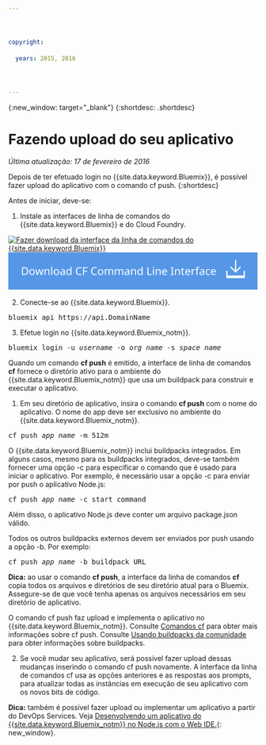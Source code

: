 ```yaml
---

 

copyright:

  years: 2015, 2016

 

---
```


{:new_window: target="_blank"}
{:shortdesc: .shortdesc}

# Fazendo upload do seu aplicativo
*Última atualização: 17 de fevereiro de 2016*

Depois de ter efetuado login no {{site.data.keyword.Bluemix}}, é possível fazer upload do aplicativo com o comando cf push.
{:shortdesc}

Antes de iniciar, deve-se:
  1. Instale as interfaces de linha de comandos do {{site.data.keyword.Bluemix}} e do Cloud Foundry.

  <a class="xref" href="http://clis.ng.bluemix.net/ui/home.html" target="_blank" title="(Abre em uma nova guia ou janela)"><img class="image" src="images/btn_bx_commandline.svg" alt="Fazer download da interface da linha de comandos do {{site.data.keyword.Bluemix}} " /></a> <a class="xref" href="https://github.com/cloudfoundry/cli/releases" target="_blank" title="(Abre em uma nova guia ou janela)"><img class="image" src="images/btn_cf_commandline.svg" alt="Fazer download da interface da linha de comandos do Cloud Foundry" /> </a> 

  2. Conecte-se ao {{site.data.keyword.Bluemix}}.

  <pre class="pre">bluemix api https://api.<span class="keyword" data-hd-keyref="DomainName">DomainName</span></pre>
  
  3. Efetue login no {{site.data.keyword.Bluemix_notm}}.

  <pre class="pre">bluemix login -u <var class="keyword varname" data-hd-keyref="user_ID">username</var> -o <var class="keyword varname" data-hd-keyref="org_name">org_name</var> -s <var class="keyword varname" data-hd-keyref="space_name">space_name</var></pre>

Quando
um comando **cf push** é emitido, a interface de linha de comandos
**cf** fornece o diretório ativo para o ambiente do
{{site.data.keyword.Bluemix_notm}} que
usa um buildpack para construir e executar o aplicativo.

  1. Em seu diretório de aplicativo, insira o comando **cf push** com o nome do aplicativo. O nome do
app deve ser exclusivo no ambiente do {{site.data.keyword.Bluemix_notm}}.
  
  <pre class="pre">cf push <var class="keyword varname" data-hd-keyref="app_name">app_name</var> -m 512m</pre>
  
  O {{site.data.keyword.Bluemix_notm}} inclui buildpacks integrados. Em alguns casos, mesmo para os buildpacks integrados, deve-se também fornecer uma opção -c para especificar o comando que é usado para iniciar o aplicativo. Por exemplo, é necessário usar a opção -c para enviar por push o aplicativo Node.js:
  
  <pre class="pre">cf push <var class="keyword varname" data-hd-keyref="app_name">app_name</var> -c start_command</pre>
  
  Além disso, o aplicativo Node.js deve conter um arquivo package.json válido.

  Todos os outros buildpacks externos devem ser enviados por push usando a opção -b. Por
exemplo:

  <pre class="pre">cf push <var class="keyword varname" data-hd-keyref="app_name">app_name</var> -b buildpack_URL</pre>
  
  **Dica:** ao usar o comando **cf push**, a interface da linha de comandos **cf** copia todos os arquivos e diretórios de seu diretório atual para o Bluemix. Assegure-se
de que você tenha apenas os arquivos necessários em seu diretório de aplicativo.

  O comando cf push faz upload e implementa o aplicativo no {{site.data.keyword.Bluemix_notm}}. Consulte [Comandos cf](../cli/reference/cfcommands/index.html) para obter mais informações sobre cf push. Consulte [Usando buildpacks da comunidade](../cfapps/byob.html) para obter informações sobre buildpacks.

  2. Se você mudar seu aplicativo, será possível fazer upload dessas mudanças inserindo o comando cf push novamente. A
interface da linha de comandos cf usa as opções anteriores e as respostas
aos prompts, para atualizar todas as instâncias em execução de seu aplicativo
com os novos bits de código.

**Dica:** também é possível fazer upload ou implementar um aplicativo a partir do DevOps Services. Veja [Desenvolvendo um aplicativo do {{site.data.keyword.Bluemix_notm}} no Node.js com o Web IDE.](https://hub.jazz.net/tutorials/devopsweb/){: new_window}.
